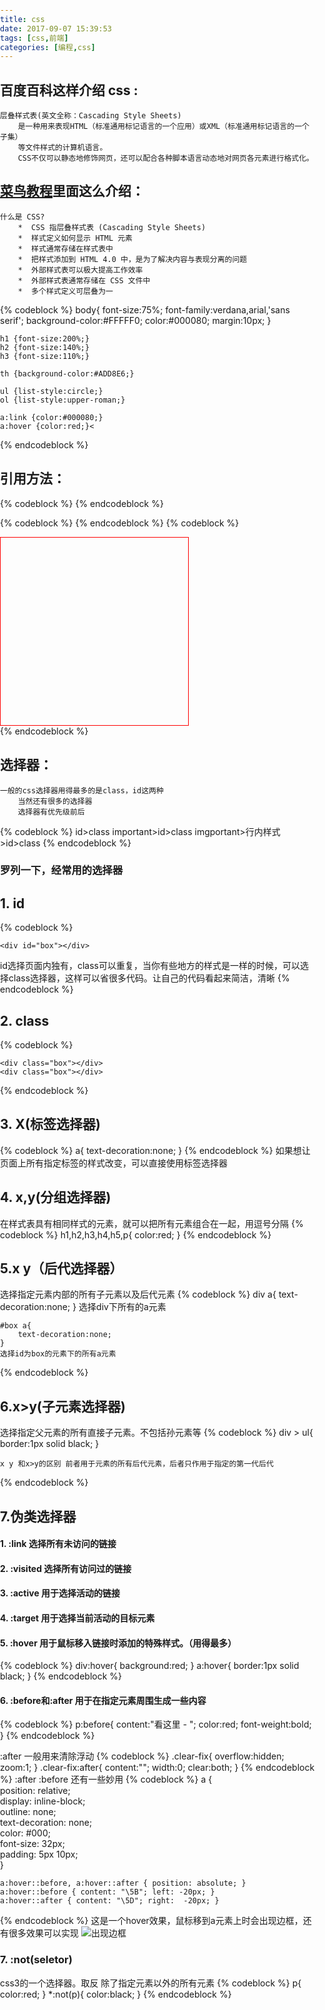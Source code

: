```yaml
---
title: css
date: 2017-09-07 15:39:53
tags: [css,前端]
categories: [编程,css]
---
```



## 百度百科这样介绍 css :
	层叠样式表(英文全称：Cascading Style Sheets)
		是一种用来表现HTML（标准通用标记语言的一个应用）或XML（标准通用标记语言的一个子集）
		等文件样式的计算机语言。
		CSS不仅可以静态地修饰网页，还可以配合各种脚本语言动态地对网页各元素进行格式化。

## [菜鸟教程](http://www.runoob.com/css/css-intro.html)里面这么介绍：
	什么是 CSS?
		*  CSS 指层叠样式表 (Cascading Style Sheets)
		*  样式定义如何显示 HTML 元素
		*  样式通常存储在样式表中
		*  把样式添加到 HTML 4.0 中，是为了解决内容与表现分离的问题
		*  外部样式表可以极大提高工作效率
		*  外部样式表通常存储在 CSS 文件中
		*  多个样式定义可层叠为一

{% codeblock %}
	body{
		font-size:75%;
		font-family:verdana,arial,'sans serif';
		background-color:#FFFFF0;
		color:#000080;
		margin:10px;
	}

	h1 {font-size:200%;}
	h2 {font-size:140%;}
	h3 {font-size:110%;}

	th {background-color:#ADD8E6;}

	ul {list-style:circle;}
	ol {list-style:upper-roman;}

	a:link {color:#000080;}
	a:hover {color:red;}<
{% endcodeblock %}

## 引用方法：
{% codeblock %}
	<link href="../css/index.css" type="text/css">
{% endcodeblock %}

{% codeblock %}
	<style>
		body{
			margin:0;
			padding:0;
			font-size:14px;
		}
	</style>
{% endcodeblock %}
{% codeblock %}
	<div class="box" style="width:300px;height:300px"></div>
{% endcodeblock %}

## 选择器：
	一般的css选择器用得最多的是class，id这两种
		当然还有很多的选择器
		选择器有优先级前后 
{% codeblock %}
	id>class  important>id>class  imgportant>行内样式>id>class
{% endcodeblock %}

### 罗列一下，经常用的选择器

## 1. id
{% codeblock %}
	<style>
		#box{
			width:100px;
			height:100px;
			border:1px solid red;
		}
	</style>


	<div id="box"></div>
id选择页面内独有，class可以重复，当你有些地方的样式是一样的时候，可以选择class选择器，这样可以省很多代码。让自己的代码看起来简洁，清晰
{% endcodeblock %}

## 2. class
{% codeblock %}
	<style>
		.box{
			width:100px;
			height:100px;
			border:1px solid red;
		}
	</style>


	<div class="box"></div>
	<div class="box"></div>
{% endcodeblock %}

## 3. X(标签选择器)
{% codeblock %}
	a{
		text-decoration:none;
	}
{% endcodeblock %}
	如果想让页面上所有指定标签的样式改变，可以直接使用标签选择器

## 4. x,y(分组选择器)
在样式表具有相同样式的元素，就可以把所有元素组合在一起，用逗号分隔
{% codeblock %}
	h1,h2,h3,h4,h5,p{
		color:red;
	}
{% endcodeblock %}

## 5.x y（后代选择器）
选择指定元素内部的所有子元素以及后代元素
{% codeblock %}
	div a{
		text-decoration:none;
	}
	选择div下所有的a元素

	#box a{
		text-decoration:none;
	}
	选择id为box的元素下的所有a元素
{% endcodeblock %}

## 6.x>y(子元素选择器)
选择指定父元素的所有直接子元素。不包括孙元素等
{% codeblock %}
	div > ul{
		border:1px solid black;
	}

	x y 和x>y的区别 前者用于元素的所有后代元素，后者只作用于指定的第一代后代
{% endcodeblock %}

## 7.伪类选择器 
#### 1. :link 选择所有未访问的链接
#### 2. :visited 选择所有访问过的链接
#### 3. :active 用于选择活动的链接
#### 4. :target 用于选择当前活动的目标元素
#### 5. :hover 用于鼠标移入链接时添加的特殊样式。（用得最多）
{% codeblock %}
	div:hover{
		background:red;
	}
	a:hover{
		border:1px solid black;
	}
{% endcodeblock %}

#### 6. :before和:after  用于在指定元素周围生成一些内容
{% codeblock %}
	p:before{
		content:"看这里 - ";
		color:red;
		font-weight:bold;
	}
{% endcodeblock %}

:after 一般用来清除浮动
{% codeblock %}
	.clear-fix{
		overflow:hidden;
		zoom:1;
	}
	.clear-fix:after{
		content:"";
		width:0;
		clear:both;
	}
{% endcodeblock %}
:after :before 还有一些妙用
{% codeblock %}
	a {  
		position: relative;  
		display: inline-block;  
		outline: none;  
		text-decoration: none;  
		color: #000;  
		font-size: 32px;  
		padding: 5px 10px;  
	}  
		  
	a:hover::before, a:hover::after { position: absolute; }  
	a:hover::before { content: "\5B"; left: -20px; }  
	a:hover::after { content: "\5D"; right:  -20px; }
{% endcodeblock %}
这是一个hover效果，鼠标移到a元素上时会出现边框，还有很多效果可以实现
![出现边框](http://img1.cheny.org/dimblog/2013/10/6cc221614774e78add77d4e7a1171f591.gif)

### 7. :not(seletor)
css3的一个选择器。取反 除了指定元素以外的所有元素
{% codeblock %}
	p{
		color:red;
	}
	*:not(p){
		color:black;
	}
{% endcodeblock %}